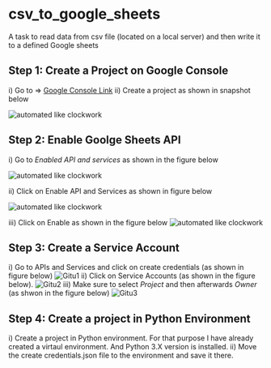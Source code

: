 # csv_to_google_sheets
 A task to read data from csv file (located on a local server) and then write it to a defined Google sheets
 
## Step 1: Create a Project on Google Console
i) Go to  => [Google Console Link](https://console.developers.google.com) 
ii) Create a project as shown in snapshot below

![automated like clockwork](https://user-images.githubusercontent.com/107587130/189553687-24fbfa44-1d7b-4150-a579-2c8b7ec13132.JPG)

## Step 2: Enable Goolge Sheets API
i) Go to _Enabled API and services_ as shown in the figure below

![automated like clockwork](https://user-images.githubusercontent.com/107587130/189553647-4d12099e-222b-4f9c-a1ab-0ad69bd7917a.JPG)

ii) Click on Enable API and Services as shown in figure below 

![automated like clockwork](https://user-images.githubusercontent.com/107587130/189553706-2a621f59-6d2d-435a-b908-270dc37c7ec8.JPG)

iii) Click on Enable as shown in the figure below
![automated like clockwork](https://user-images.githubusercontent.com/107587130/189553730-ba05cf19-55db-41a2-a567-f1588ebb1e59.JPG)

## Step 3: Create a Service Account 
i) Go to APIs and Services and click on create credentials (as shown in figure below)
![Gitu1](https://user-images.githubusercontent.com/107587130/190009791-4fc75664-04a2-4385-98e2-5856ebd22ada.JPG)
ii) Click on Service Accounts (as shown in the figure below). 
![Gitu2](https://user-images.githubusercontent.com/107587130/190009802-6e003c93-b393-4f90-af5e-6d306b7d6a6e.JPG)
iii) Make sure to select _Project_ and then afterwards _Owner_ (as shwon in the figure below)
![Gitu3](https://user-images.githubusercontent.com/107587130/190009810-b930b6a2-de5b-4ea5-b741-2fb47f77f8f9.JPG)

## Step 4: Create a project in Python Environment
i) Create a project in Python environment. For that purpose I have already created a virtaul environment. And Python 3.X version is installed. 
ii) Move the create credentials.json file to the environment and save it there. 

